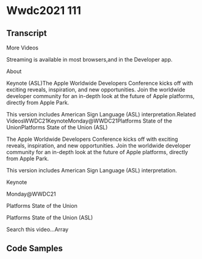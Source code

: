 # Wwdc2021 111

## Transcript

More Videos

Streaming is available in most browsers,and in the Developer app.

About

Keynote (ASL)The Apple Worldwide Developers Conference kicks off with exciting reveals, inspiration, and new opportunities. Join the worldwide developer community for an in-depth look at the future of Apple platforms, directly from Apple Park.

This version includes American Sign Language (ASL) interpretation.Related VideosWWDC21KeynoteMonday@WWDC21Platforms State of the UnionPlatforms State of the Union (ASL)

The Apple Worldwide Developers Conference kicks off with exciting reveals, inspiration, and new opportunities. Join the worldwide developer community for an in-depth look at the future of Apple platforms, directly from Apple Park.

This version includes American Sign Language (ASL) interpretation.

Keynote

Monday@WWDC21

Platforms State of the Union

Platforms State of the Union (ASL)

Search this video…Array

## Code Samples

